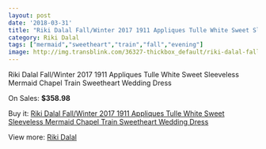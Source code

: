 ```yaml
---
layout: post
date: '2018-03-31'
title: "Riki Dalal Fall/Winter 2017 1911 Appliques Tulle White Sweet Sleeveless Mermaid Chapel Train Sweetheart Wedding Dress"
category: Riki Dalal
tags: ["mermaid","sweetheart","train","fall","evening"]
image: http://img.transblink.com/36327-thickbox_default/riki-dalal-fall-winter-2017-1911-appliques-tulle-white-sweet-sleeveless-mermaid-chapel-train-sweetheart-wedding-dress.jpg
---
```

Riki Dalal Fall/Winter 2017 1911 Appliques Tulle White Sweet Sleeveless Mermaid Chapel Train Sweetheart Wedding Dress

On Sales: **$358.98**
<a href="https://www.transblink.com/en/riki-dalal/11727-riki-dalal-fall-winter-2017-1911-appliques-tulle-white-sweet-sleeveless-mermaid-chapel-train-sweetheart-wedding-dress.html"><amp-img layout="responsive" width="600" height="600" src="//img.transblink.com/36327-thickbox_default/riki-dalal-fall-winter-2017-1911-appliques-tulle-white-sweet-sleeveless-mermaid-chapel-train-sweetheart-wedding-dress.jpg" alt="Riki Dalal Fall/Winter 2017 1911 Appliques Tulle White Sweet Sleeveless Mermaid Chapel Train Sweetheart Wedding Dress 0" /></a>
<a href="https://www.transblink.com/en/riki-dalal/11727-riki-dalal-fall-winter-2017-1911-appliques-tulle-white-sweet-sleeveless-mermaid-chapel-train-sweetheart-wedding-dress.html"><amp-img layout="responsive" width="600" height="600" src="//img.transblink.com/36333-thickbox_default/riki-dalal-fall-winter-2017-1911-appliques-tulle-white-sweet-sleeveless-mermaid-chapel-train-sweetheart-wedding-dress.jpg" alt="Riki Dalal Fall/Winter 2017 1911 Appliques Tulle White Sweet Sleeveless Mermaid Chapel Train Sweetheart Wedding Dress 1" /></a>
<a href="https://www.transblink.com/en/riki-dalal/11727-riki-dalal-fall-winter-2017-1911-appliques-tulle-white-sweet-sleeveless-mermaid-chapel-train-sweetheart-wedding-dress.html"><amp-img layout="responsive" width="600" height="600" src="//img.transblink.com/36332-thickbox_default/riki-dalal-fall-winter-2017-1911-appliques-tulle-white-sweet-sleeveless-mermaid-chapel-train-sweetheart-wedding-dress.jpg" alt="Riki Dalal Fall/Winter 2017 1911 Appliques Tulle White Sweet Sleeveless Mermaid Chapel Train Sweetheart Wedding Dress 2" /></a>
<a href="https://www.transblink.com/en/riki-dalal/11727-riki-dalal-fall-winter-2017-1911-appliques-tulle-white-sweet-sleeveless-mermaid-chapel-train-sweetheart-wedding-dress.html"><amp-img layout="responsive" width="600" height="600" src="//img.transblink.com/36331-thickbox_default/riki-dalal-fall-winter-2017-1911-appliques-tulle-white-sweet-sleeveless-mermaid-chapel-train-sweetheart-wedding-dress.jpg" alt="Riki Dalal Fall/Winter 2017 1911 Appliques Tulle White Sweet Sleeveless Mermaid Chapel Train Sweetheart Wedding Dress 3" /></a>
<a href="https://www.transblink.com/en/riki-dalal/11727-riki-dalal-fall-winter-2017-1911-appliques-tulle-white-sweet-sleeveless-mermaid-chapel-train-sweetheart-wedding-dress.html"><amp-img layout="responsive" width="600" height="600" src="//img.transblink.com/36330-thickbox_default/riki-dalal-fall-winter-2017-1911-appliques-tulle-white-sweet-sleeveless-mermaid-chapel-train-sweetheart-wedding-dress.jpg" alt="Riki Dalal Fall/Winter 2017 1911 Appliques Tulle White Sweet Sleeveless Mermaid Chapel Train Sweetheart Wedding Dress 4" /></a>
<a href="https://www.transblink.com/en/riki-dalal/11727-riki-dalal-fall-winter-2017-1911-appliques-tulle-white-sweet-sleeveless-mermaid-chapel-train-sweetheart-wedding-dress.html"><amp-img layout="responsive" width="600" height="600" src="//img.transblink.com/36329-thickbox_default/riki-dalal-fall-winter-2017-1911-appliques-tulle-white-sweet-sleeveless-mermaid-chapel-train-sweetheart-wedding-dress.jpg" alt="Riki Dalal Fall/Winter 2017 1911 Appliques Tulle White Sweet Sleeveless Mermaid Chapel Train Sweetheart Wedding Dress 5" /></a>
<a href="https://www.transblink.com/en/riki-dalal/11727-riki-dalal-fall-winter-2017-1911-appliques-tulle-white-sweet-sleeveless-mermaid-chapel-train-sweetheart-wedding-dress.html"><amp-img layout="responsive" width="600" height="600" src="//img.transblink.com/36328-thickbox_default/riki-dalal-fall-winter-2017-1911-appliques-tulle-white-sweet-sleeveless-mermaid-chapel-train-sweetheart-wedding-dress.jpg" alt="Riki Dalal Fall/Winter 2017 1911 Appliques Tulle White Sweet Sleeveless Mermaid Chapel Train Sweetheart Wedding Dress 6" /></a>

Buy it: [Riki Dalal Fall/Winter 2017 1911 Appliques Tulle White Sweet Sleeveless Mermaid Chapel Train Sweetheart Wedding Dress](https://www.transblink.com/en/riki-dalal/11727-riki-dalal-fall-winter-2017-1911-appliques-tulle-white-sweet-sleeveless-mermaid-chapel-train-sweetheart-wedding-dress.html "Riki Dalal Fall/Winter 2017 1911 Appliques Tulle White Sweet Sleeveless Mermaid Chapel Train Sweetheart Wedding Dress")

View more: [Riki Dalal](https://www.transblink.com/en/125-riki-dalal "Riki Dalal")